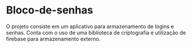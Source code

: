 # Bloco-de-senhas
O projeto consiste em um aplicativo para armazenamento de logins e senhas. 
Conta com o uso de uma biblioteca de criptografia e utilização de firebase para armazenamento externo.

